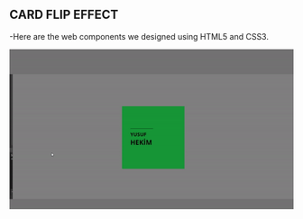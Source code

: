## CARD FLIP EFFECT

-Here are the web components we designed using HTML5 and CSS3. 


![gif](https://raw.githubusercontent.com/yhekim/CSS-WORKS/master/Card%20Flip%20Effect/card.gif)